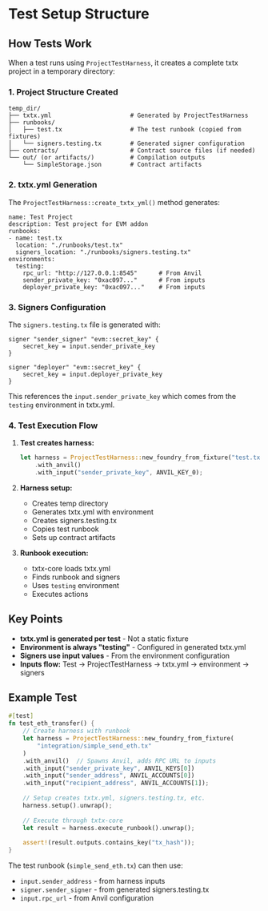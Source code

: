 # Test Setup Structure

## How Tests Work

When a test runs using `ProjectTestHarness`, it creates a complete txtx project in a temporary directory:

### 1. Project Structure Created

```
temp_dir/
├── txtx.yml                      # Generated by ProjectTestHarness
├── runbooks/
│   ├── test.tx                   # The test runbook (copied from fixtures)
│   └── signers.testing.tx        # Generated signer configuration
├── contracts/                    # Contract source files (if needed)
└── out/ (or artifacts/)          # Compilation outputs
    └── SimpleStorage.json        # Contract artifacts
```

### 2. txtx.yml Generation

The `ProjectTestHarness::create_txtx_yml()` method generates:

```
name: Test Project
description: Test project for EVM addon
runbooks:
- name: test.tx
  location: "./runbooks/test.tx"
  signers_location: "./runbooks/signers.testing.tx"
environments:
  testing:
    rpc_url: "http://127.0.0.1:8545"      # From Anvil
    sender_private_key: "0xac097..."      # From inputs
    deployer_private_key: "0xac097..."    # From inputs
```

### 3. Signers Configuration

The `signers.testing.tx` file is generated with:

```hcl
signer "sender_signer" "evm::secret_key" {
    secret_key = input.sender_private_key
}

signer "deployer" "evm::secret_key" {
    secret_key = input.deployer_private_key
}
```

This references the `input.sender_private_key` which comes from the `testing` environment in txtx.yml.

### 4. Test Execution Flow

1. **Test creates harness:**
   ```rust
   let harness = ProjectTestHarness::new_foundry_from_fixture("test.tx")
       .with_anvil()
       .with_input("sender_private_key", ANVIL_KEY_0);
   ```

2. **Harness setup:**
   - Creates temp directory
   - Generates txtx.yml with environment
   - Creates signers.testing.tx
   - Copies test runbook
   - Sets up contract artifacts

3. **Runbook execution:**
   - txtx-core loads txtx.yml
   - Finds runbook and signers
   - Uses `testing` environment
   - Executes actions

## Key Points

- **txtx.yml is generated per test** - Not a static fixture
- **Environment is always "testing"** - Configured in generated txtx.yml
- **Signers use input values** - From the environment configuration
- **Inputs flow:** Test → ProjectTestHarness → txtx.yml → environment → signers

## Example Test

```rust
#[test]
fn test_eth_transfer() {
    // Create harness with runbook
    let harness = ProjectTestHarness::new_foundry_from_fixture(
        "integration/simple_send_eth.tx"
    )
    .with_anvil()  // Spawns Anvil, adds RPC URL to inputs
    .with_input("sender_private_key", ANVIL_KEYS[0])
    .with_input("sender_address", ANVIL_ACCOUNTS[0])
    .with_input("recipient_address", ANVIL_ACCOUNTS[1]);
    
    // Setup creates txtx.yml, signers.testing.tx, etc.
    harness.setup().unwrap();
    
    // Execute through txtx-core
    let result = harness.execute_runbook().unwrap();
    
    assert!(result.outputs.contains_key("tx_hash"));
}
```

The test runbook (`simple_send_eth.tx`) can then use:
- `input.sender_address` - from harness inputs
- `signer.sender_signer` - from generated signers.testing.tx
- `input.rpc_url` - from Anvil configuration